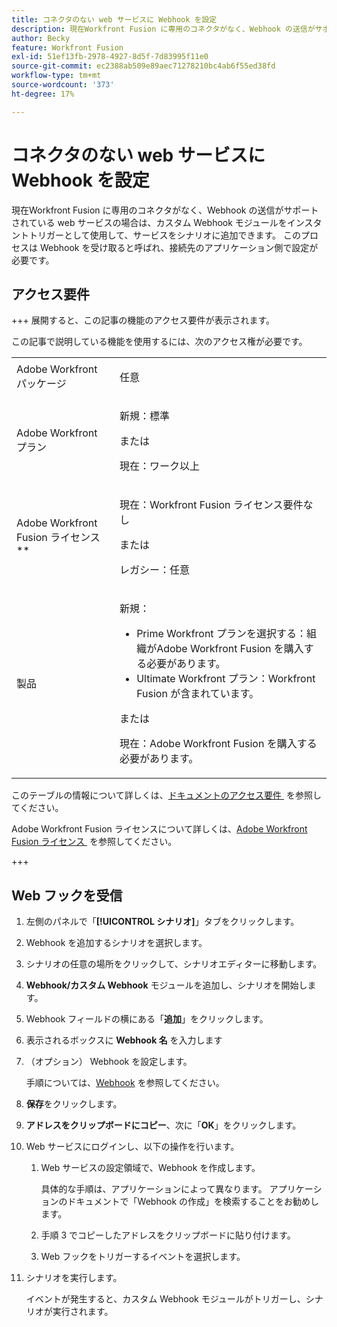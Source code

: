 ```yaml
---
title: コネクタのない web サービスに Webhook を設定
description: 現在Workfront Fusion に専用のコネクタがなく、Webhook の送信がサポートされている web サービスの場合は、カスタム Webhook モジュールをインスタントトリガーとして使用して、サービスをシナリオに追加できます。
author: Becky
feature: Workfront Fusion
exl-id: 51ef13fb-2978-4927-8d5f-7d83995f11e0
source-git-commit: ec2388ab509e89aec71278210bc4ab6f55ed38fd
workflow-type: tm+mt
source-wordcount: '373'
ht-degree: 17%

---
```


# コネクタのない web サービスに Webhook を設定

現在Workfront Fusion に専用のコネクタがなく、Webhook の送信がサポートされている web サービスの場合は、カスタム Webhook モジュールをインスタントトリガーとして使用して、サービスをシナリオに追加できます。 このプロセスは Webhook を受け取ると呼ばれ、接続先のアプリケーション側で設定が必要です。

## アクセス要件

+++ 展開すると、この記事の機能のアクセス要件が表示されます。

この記事で説明している機能を使用するには、次のアクセス権が必要です。

<table style="table-layout:auto">
 <col> 
 <col> 
 <tbody> 
  <tr> 
   <td role="rowheader">Adobe Workfront パッケージ 
   <td> <p>任意</p> </td> 
  </tr> 
  <tr data-mc-conditions=""> 
   <td role="rowheader">Adobe Workfront プラン</td> 
   <td> <p>新規：標準</p><p>または</p><p>現在：ワーク以上</p> </td> 
  </tr> 
  <tr> 
   <td role="rowheader">Adobe Workfront Fusion ライセンス**</td> 
   <td>
   <p>現在：Workfront Fusion ライセンス要件なし</p>
   <p>または</p>
   <p>レガシー：任意 </p>
   </td> 
  </tr> 
  <tr> 
   <td role="rowheader">製品</td> 
   <td>
   <p>新規：</p> <ul><li>Prime Workfront プランを選択する：組織がAdobe Workfront Fusion を購入する必要があります。</li><li>Ultimate Workfront プラン：Workfront Fusion が含まれています。</li></ul>
   <p>または</p>
   <p>現在：Adobe Workfront Fusion を購入する必要があります。</p>
   </td> 
  </tr>
 </tbody> 
</table>

このテーブルの情報について詳しくは、[&#x200B; ドキュメントのアクセス要件 &#x200B;](/help/workfront-fusion/references/licenses-and-roles/access-level-requirements-in-documentation.md) を参照してください。

Adobe Workfront Fusion ライセンスについて詳しくは、[Adobe Workfront Fusion ライセンス &#x200B;](/help/workfront-fusion/set-up-and-manage-workfront-fusion/licensing-operations-overview/license-automation-vs-integration.md) を参照してください。

+++

## Web フックを受信

1. 左側のパネルで「**[!UICONTROL シナリオ]**」タブをクリックします。
1. Webhook を追加するシナリオを選択します。
1. シナリオの任意の場所をクリックして、シナリオエディターに移動します。
1. **Webhook/カスタム Webhook** モジュールを追加し、シナリオを開始します。
1. Webhook フィールドの横にある「**追加**」をクリックします。
1. 表示されるボックスに **Webhook 名** を入力します
1. （オプション） Webhook を設定します。

   手順については、[Webhook](/help/workfront-fusion/references/apps-and-modules/universal-connectors/webhooks-updated.md) を参照してください。

1. **保存**&#x200B;をクリックします。

1. **アドレスをクリップボードにコピー**、次に「**OK**」をクリックします。

1. Web サービスにログインし、以下の操作を行います。

   1. Web サービスの設定領域で、Webhook を作成します。

      具体的な手順は、アプリケーションによって異なります。 アプリケーションのドキュメントで「Webhook の作成」を検索することをお勧めします。
   1. 手順 3 でコピーしたアドレスをクリップボードに貼り付けます。
   1. Web フックをトリガーするイベントを選択します。

1. シナリオを実行します。

   イベントが発生すると、カスタム Webhook モジュールがトリガーし、シナリオが実行されます。
